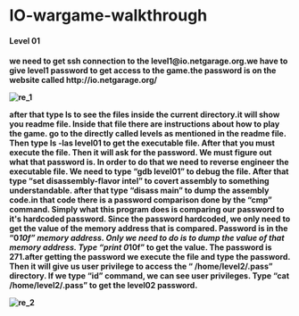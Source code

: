# IO-wargame-walkthrough

<h4>Level 01<h4>
  we need to get ssh connection to the level1@io.netgarage.org.we have to give level1 password to get access to the game.the password is on the website called http://io.netgarage.org/ 
  
  
![re_1](https://user-images.githubusercontent.com/22831322/76156425-66d05b00-6120-11ea-97f4-2523f6d4e235.PNG)

after that type ls to see the files inside the current directory.it will show you readme file. Inside that file there are instructions about how to play the game.
go to the directly called levels as mentioned in the readme file. Then type ls -las level01 to get the executable file. After that you must execute the file. Then it will ask for the password. We must figure out what that password is. In order to do that we need to reverse engineer the executable file. We need to type “gdb level01” to debug the file. After that type “set disassembly-flavor intel” to covert assembly to something understandable. after that type “disass main” to dump the assembly code.in that code there is a password comparison done by the “cmp” command. Simply what this program does is comparing our password to it's hardcoded password. Since the password hardcoded, we only need to get the value of the memory address that is compared. Password is in the “0*10f” memory address. Only we need to do is to dump the value of that memory address. Type “print 0*10f” to get the value. The password is 271.after getting the password we execute the file and type the password. Then it will give us user privilege to access the “ /home/level2/.pass” directory. If we type “id” command, we can see user privileges. Type “cat /home/level2/.pass” to get the level02 password.

![re_2](https://user-images.githubusercontent.com/22831322/76156663-887f1180-6123-11ea-9097-e7c741c578d0.PNG)
